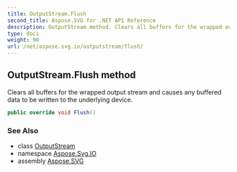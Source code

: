 ```yaml
---
title: OutputStream.Flush
second_title: Aspose.SVG for .NET API Reference
description: OutputStream method. Clears all buffers for the wrapped output stream and causes any buffered data to be written to the underlying device
type: docs
weight: 90
url: /net/aspose.svg.io/outputstream/flush/
---
```

## OutputStream.Flush method

Clears all buffers for the wrapped output stream and causes any buffered data to be written to the underlying device.

```csharp
public override void Flush()
```

### See Also

* class [OutputStream](../)
* namespace [Aspose.Svg.IO](../../outputstream/)
* assembly [Aspose.SVG](../../../)
